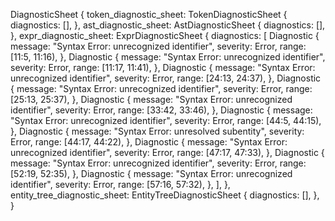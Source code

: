 DiagnosticSheet {
    token_diagnostic_sheet: TokenDiagnosticSheet {
        diagnostics: [],
    },
    ast_diagnostic_sheet: AstDiagnosticSheet {
        diagnostics: [],
    },
    expr_diagnostic_sheet: ExprDiagnosticSheet {
        diagnostics: [
            Diagnostic {
                message: "Syntax Error: unrecognized identifier",
                severity: Error,
                range: [11:5, 11:16),
            },
            Diagnostic {
                message: "Syntax Error: unrecognized identifier",
                severity: Error,
                range: [11:17, 11:41),
            },
            Diagnostic {
                message: "Syntax Error: unrecognized identifier",
                severity: Error,
                range: [24:13, 24:37),
            },
            Diagnostic {
                message: "Syntax Error: unrecognized identifier",
                severity: Error,
                range: [25:13, 25:37),
            },
            Diagnostic {
                message: "Syntax Error: unrecognized identifier",
                severity: Error,
                range: [33:42, 33:46),
            },
            Diagnostic {
                message: "Syntax Error: unrecognized identifier",
                severity: Error,
                range: [44:5, 44:15),
            },
            Diagnostic {
                message: "Syntax Error: unresolved subentity",
                severity: Error,
                range: [44:17, 44:22),
            },
            Diagnostic {
                message: "Syntax Error: unrecognized identifier",
                severity: Error,
                range: [47:17, 47:33),
            },
            Diagnostic {
                message: "Syntax Error: unrecognized identifier",
                severity: Error,
                range: [52:19, 52:35),
            },
            Diagnostic {
                message: "Syntax Error: unrecognized identifier",
                severity: Error,
                range: [57:16, 57:32),
            },
        ],
    },
    entity_tree_diagnostic_sheet: EntityTreeDiagnosticSheet {
        diagnostics: [],
    },
}